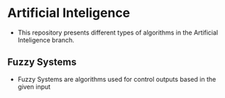 # Artificial Inteligence 

 - This repository presents different types of algorithms in the Artificial Inteligence branch.
## Fuzzy Systems

 - Fuzzy Systems are algorithms used for control outputs based in the given input

